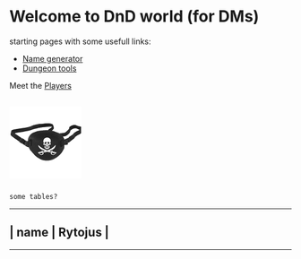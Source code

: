 <!-- TITLE: Home -->
<!-- SUBTITLE: A quick summary of Home -->

# Welcome to DnD world (for DMs)

starting pages with some usefull links:
* [Name generator](https://www.fantasynamegenerators.com/kingdom-names.php)
* [Dungeon tools](https://donjon.bin.sh/5e/dungeon/)

Meet the [Players](the-players)

![*THE* Eyepatch](/uploads/eyepatch.png "Eyepatch")
-----


`some tables? `


-----------
| name | Rytojus |
-----------

-----


